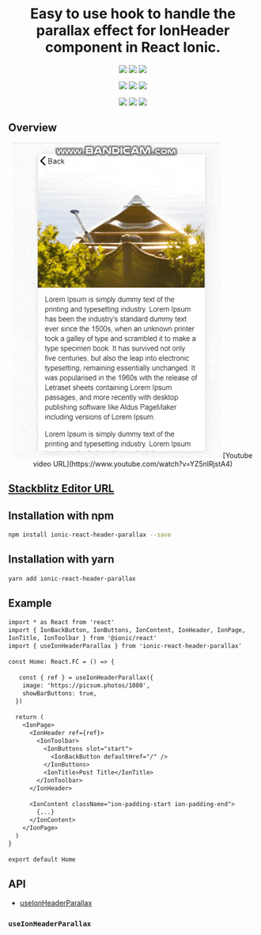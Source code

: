 <h1 align="center">
    Easy to use hook to handle the parallax effect for <b>IonHeader</b> component in React Ionic.
</h1>

<p align="center">
  <a href="https://www.npmjs.com/package/ionic-react-header-parallax
"><img src="https://img.shields.io/npm/v/ionic-react-header-parallax.svg"></a>
  <a href="https://travis-ci.com/ahmnouira/ionic-react-header-parallax"><img src="https://api.travis-ci.com/ahmnouira/ionic-react-header-parallax.svg?branch=master"></a>
  <a href="https://github.com/ahmnouira/ionic-react-header-parallax"><img src="https://img.shields.io/github/stars/ahmnouira/ionic-react-header-parallax"></a>
</p>

<p align="center">
  <a href="https://codecov.io/gh/ahmnouira/ionic-react-header-parallax"><img src="https://codecov.io/gh/ahmnouira/ionic-react-header-parallax/coverage.svg"></a>
  <a href="https://github.com/prettier/prettier"><img src="https://img.shields.io/badge/styled_with-prettier-ff69b4.svg"></a>
  <a href="https://opensource.org/licenses/MIT"><img src="https://img.shields.io/badge/License-MIT-blue.svg"></a>
</p>

 <p align="center">
   <a href="https://www.npmjs.com/package/ionic-react-header-parallax"><img src="https://img.shields.io/npm/dw/ionic-react-header-parallax.svg?style=for-the-badge"></a>
  <a href="https://www.npmjs.com/package/ionic-react-header-parallax"><img src="https://img.shields.io/npm/dm/ionic-react-header-parallax.svg?style=for-the-badge"></a>
  <a href="https://www.npmjs.com/package/ionic-react-header-parallax"><img src="https://img.shields.io/npm/dt/ionic-react-header-parallax.svg?style=for-the-badge"></a>
</p>

## Overview

<p align="center">
<img hight="120px;" src="images/demo.gif"></img>
[Youtube video URL](https://www.youtube.com/watch?v=YZ5nlRjstA4)
</p>

## [Stackblitz Editor URL](https://stackblitz.com/edit/github-mjaqg5-pzh6fv?file=src/pages/Home.tsx)

## Installation with npm

```sh
npm install ionic-react-header-parallax --save
```

## Installation with yarn

```sh
yarn add ionic-react-header-parallax
```

## Example

```tsx
import * as React from 'react'
import { IonBackButton, IonButtons, IonContent, IonHeader, IonPage, IonTitle, IonToolbar } from '@ionic/react'
import { useIonHeaderParallax } from 'ionic-react-header-parallax'

const Home: React.FC = () => {

   const { ref } = useIonHeaderParallax({
    image: 'https://picsum.photos/1080',
    showBarButtons: true,
  })

  return (
    <IonPage>
      <IonHeader ref={ref}>
        <IonToolbar>
          <IonButtons slot="start">
            <IonBackButton defaultHref="/" />
          </IonButtons>
          <IonTitle>Post Title</IonTitle>
        </IonToolbar>
      </IonHeader>

      <IonContent className="ion-padding-start ion-padding-end">
        {...}
      </IonContent>
    </IonPage>
  )
}

export default Home

```

## API

- [useIonHeaderParallax](https://github.com/ahmnouira/ionic-react-header-parallax#useIonHeaderParallax)

### `useIonHeaderParallax`
